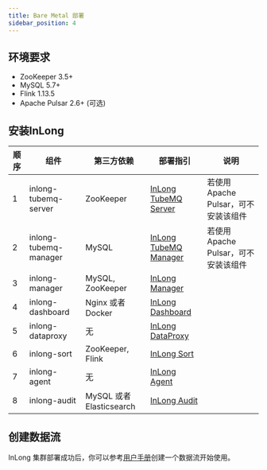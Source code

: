 ```yaml
---
title: Bare Metal 部署
sidebar_position: 4
---
```


## 环境要求
- ZooKeeper 3.5+
- MySQL 5.7+
- Flink 1.13.5
- Apache Pulsar 2.6+ (可选)

## 安装InLong
| 顺序 |  组件 | 第三方依赖 | 部署指引                                                                  | 说明 |
|  ----  | ----  | ----  |-----------------------------------------------------------------------| ---- |
| 1 | inlong-tubemq-server | ZooKeeper | [InLong TubeMQ Server](modules/tubemq/quick_start.md)                 | 若使用Apache Pulsar，可不安装该组件 |
| 2 | inlong-tubemq-manager | MySQL | [InLong TubeMQ Manager](modules/tubemq/tubemq-manager/quick_start.md) | 若使用Apache Pulsar，可不安装该组件 |
| 3 | inlong-manager | MySQL, ZooKeeper  | [InLong Manager](modules/manager/quick_start.md)                      |  |
| 4 | inlong-dashboard | Nginx 或者 Docker | [InLong Dashboard](modules/dashboard/quick_start.md)                    | |
| 5 | inlong-dataproxy | 无 | [InLong DataProxy](modules/dataproxy/quick_start.md)                  |  |
| 6 | inlong-sort | ZooKeeper, Flink | [InLong Sort](modules/sort/quick_start.md)                            |  |
| 7 | inlong-agent | 无 | [InLong Agent](modules/agent/quick_start.md)                          |  |
| 8 | inlong-audit | MySQL 或者 Elasticsearch | [InLong Audit](modules/audit/quick_start.md)                          |  |
## 创建数据流
InLong 集群部署成功后，你可以参考[用户手册](user_guide/user_manual.md)创建一个数据流开始使用。

